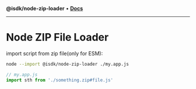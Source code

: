 **@isdk/node-zip-loader** • [**Docs**](globals.md)

***

# Node ZIP File Loader

import script from zip file(only for ESM):

```bash
node --import @isdk/node-zip-loader ./my.app.js
```

```js
// my.app.js
import sth from './something.zip#file.js'
```
